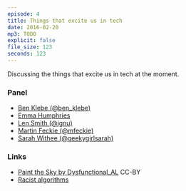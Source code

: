 ```yaml
---
episode: 4
title: Things that excite us in tech
date: 2016-02-20
mp3: TODO
explicit: false
file_size: 123
seconds: 123
---
```


Discussing the things that excite us in tech at the moment.

### Panel

* [Ben Klebe (@ben_klebe)](https://twitter.com/ben_klebe)
* [Emma Humphries](http://emmah.net)
* [Len Smith (@ignu)](https://twitter.com/ignu)
* [Martin Feckie (@mfeckie)](https://twitter.com/mfeckie)
* [Sarah Withee (@geekygirlsarah)](https://twitter.com/geekygirlsarah)

### Links

* [Paint the Sky by Dysfunctional_AL](http://ccmixter.org/files/destinazione_altrove/49997) CC-BY
* [Racist algorithms](http://boingboing.net/2015/12/02/racist-algorithms-how-big-dat.html)
